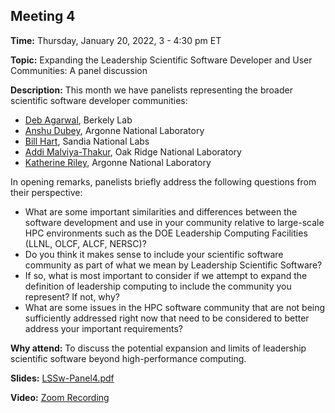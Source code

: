## Meeting 4

**Time:** Thursday, January 20, 2022, 3 - 4:30 pm ET

**Topic:** Expanding the Leadership Scientific Software Developer and User Communities: A panel discussion

**Description:** This month we have panelists representing the broader scientific software developer communities:
- [Deb Agarwal](https://dst.lbl.gov/~deba/), Berkely Lab
- [Anshu Dubey](https://www.anl.gov/profile/anshu-dubey), Argonne National Laboratory
- [Bill Hart](https://www.linkedin.com/in/william-e-hart-3691134/), Sandia National Labs
- [Addi Malviya-Thakur](https://csmd.ornl.gov/profile/addi-malviya-thakur), Oak Ridge National Laboratory
- [Katherine Riley](https://www.alcf.anl.gov/about/people/katherine-riley), Argonne National Laboratory

In opening remarks, panelists briefly address the following questions from their perspective:
- What are some important similarities and differences between the software development and use in your community relative to large-scale HPC environments such as the DOE Leadership Computing Facilities (LLNL, OLCF, ALCF, NERSC)?
- Do you think it makes sense to include your scientific software community as part of what we mean by Leadership Scientific Software?
- If so, what is most important to consider if we attempt to expand the definition of leadership computing to include the community you represent? If not, why?
- What are some issues in the HPC software community that are not being sufficiently addressed right now that need to be considered to better address your important requirements?

**Why attend:** To discuss the potential expansion and limits of leadership scientific software beyond high-performance computing.

**Slides:** [LSSw-Panel4.pdf](files/LSSwMeeting4Panel.pdf)

**Video:** [Zoom Recording](https://exascaleproject.zoomgov.com/rec/share/pWW0ugTI20tUcJphZp9nxeitDWogOM1nhHqRJTdkcLKRx7zaGL_78h1U-1Gv4wtC.gs0Cv-Shw5YdNiTU)
